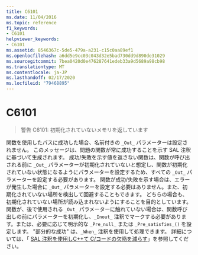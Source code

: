 ```yaml
---
title: C6101
ms.date: 11/04/2016
ms.topic: reference
f1_keywords:
- C6101
helpviewer_keywords:
- C6101
ms.assetid: 8546367c-5de5-479a-a231-c15c0aa89ef1
ms.openlocfilehash: a6dd5e9cc03c043d32e5bad730dd9d890de31029
ms.sourcegitcommit: 7bea0420d0e476287641edeb33a9d5689a98cb98
ms.translationtype: MT
ms.contentlocale: ja-JP
ms.lasthandoff: 02/17/2020
ms.locfileid: "79468895"
---
```

# <a name="c6101"></a>C6101

> 警告 C6101: 初期化されていないメモリを返しています

関数を使用したパスに成功した場合、名前付きの `_Out_` パラメーターは設定されません。 このメッセージは、問題の関数が常に成功することを示す SAL 注釈に基づいて生成されます。 成功/失敗を示す値を返さない関数は、関数が呼び出される前に `_Out_` パラメーターが初期化されていないと想定し、関数が初期化されていない状態になるようにパラメーターを設定するため、すべての `_Out_` パラメーターを設定する必要があります。 関数が成功/失敗を示す場合は、エラーが発生した場合に `_Out_` パラメーターを設定する必要はありません。また、初期化されていない場所を検出して回避することもできます。 どちらの場合も、初期化されていない場所が読み込まれないようにすることを目的としています。 関数が、後で使用される `_Out_` パラメーターに触れていない場合は、関数呼び出しの前にパラメーターを初期化し、`_Inout_` 注釈でマークする必要があります。または、必要に応じて明示的な `_Pre_null_` または `_Pre_satisfies_()` を設定します。 "部分的な成功" は、`_When_` 注釈を使用して処理できます。 詳細については、「 [SAL 注釈を使用しC++て C/コードの欠陥を減らす](../code-quality/using-sal-annotations-to-reduce-c-cpp-code-defects.md)」を参照してください。
